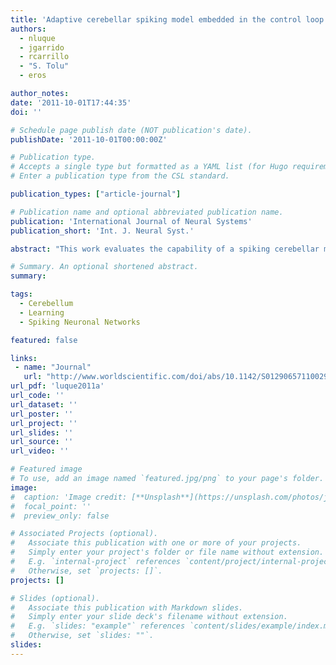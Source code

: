 ```yaml
---
title: 'Adaptive cerebellar spiking model embedded in the control loop: context switching and robustness against noise'
authors:
  - nluque
  - jgarrido
  - rcarrillo
  - "S. Tolu"
  - eros

author_notes:
date: '2011-10-01T17:44:35'
doi: ''

# Schedule page publish date (NOT publication's date).
publishDate: '2011-10-01T00:00:00Z'

# Publication type.
# Accepts a single type but formatted as a YAML list (for Hugo requirements).
# Enter a publication type from the CSL standard.

publication_types: ["article-journal"]

# Publication name and optional abbreviated publication name.
publication: 'International Journal of Neural Systems'
publication_short: 'Int. J. Neural Syst.'

abstract: "This work evaluates the capability of a spiking cerebellar model embedded in different loop architectures (recurrent, forward, and forward&recurrent) to control a robotic arm (three degrees of freedom) using a biologically-inspired approach. The implemented spiking network relies on synaptic plasticity (long-term potentiation and long-term depression) to adapt and cope with perturbations in the manipulation scenario: changes in dynamics and kinematics of the simulated robot. Furthermore, the effect of several degrees of noise in the cerebellar input pathway (mossy fibers) was assessed depending on the employed control architecture. The implemented cerebellar model managed to adapt in the three control architectures to different dynamics and kinematics providing corrective actions for more accurate movements. According to the obtained results, coupling both control architectures (forward&recurrent) provides benefits of the two of them and leads to a higher robustness against noise."

# Summary. An optional shortened abstract.
summary:

tags:
  - Cerebellum
  - Learning
  - Spiking Neuronal Networks

featured: false

links:
 - name: "Journal"
   url: "http://www.worldscientific.com/doi/abs/10.1142/S0129065711002900"
url_pdf: 'luque2011a'
url_code: ''
url_dataset: ''
url_poster: ''
url_project: ''
url_slides: ''
url_source: ''
url_video: ''

# Featured image
# To use, add an image named `featured.jpg/png` to your page's folder.
image:
#  caption: 'Image credit: [**Unsplash**](https://unsplash.com/photos/jdD8gXaTZsc)'
#  focal_point: ''
#  preview_only: false

# Associated Projects (optional).
#   Associate this publication with one or more of your projects.
#   Simply enter your project's folder or file name without extension.
#   E.g. `internal-project` references `content/project/internal-project/index.md`.
#   Otherwise, set `projects: []`.
projects: []

# Slides (optional).
#   Associate this publication with Markdown slides.
#   Simply enter your slide deck's filename without extension.
#   E.g. `slides: "example"` references `content/slides/example/index.md`.
#   Otherwise, set `slides: ""`.
slides:
---
```

